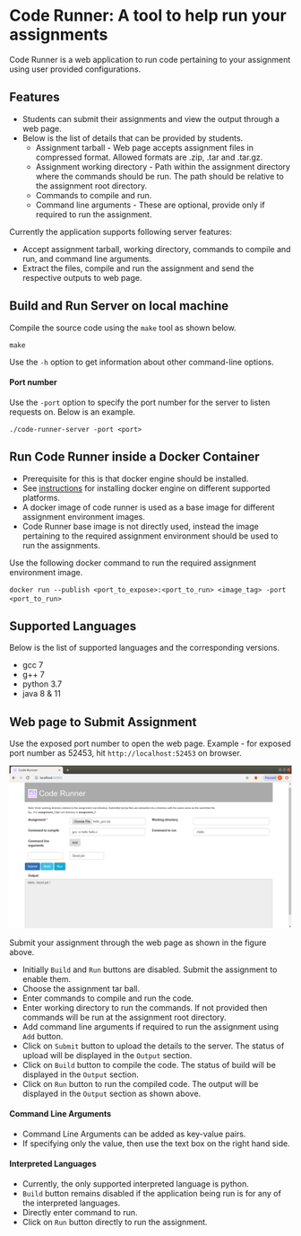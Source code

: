 Code Runner: A tool to help run your assignments
===================================================
Code Runner is a web application to run code pertaining to your assignment using user provided configurations.

## Features
- Students can submit their assignments and view the output through a web page.
- Below is the list of details that can be provided by students.
  - Assignment tarball - Web page accepts assignment files in compressed format. Allowed formats are .zip, .tar and .tar.gz.
  - Assignment working directory - Path within the assignment directory where the commands should be run. The path should be relative to the assignment root directory.
  - Commands to compile and run.
  - Command line arguments - These are optional, provide only if required to run the assignment.
      
Currently the application supports following server features:  
- Accept assignment tarball, working directory, commands to compile and run, and command line arguments.
- Extract the files, compile and run the assignment and send the respective outputs to web page.

## Build and Run Server on local machine
Compile the source code using the `make` tool as shown below.
```commandline
make
```
Use the `-h` option to get information about other command-line options.

#### Port number
Use the `-port` option to specify the port number for the server to listen requests on. Below is an example.
```commandline
./code-runner-server -port <port>
```

## Run Code Runner inside a Docker Container
- Prerequisite for this is that docker engine should be installed.
- See [instructions](https://docs.docker.com/engine/installation/) for installing docker engine on different supported platforms.
- A docker image of code runner is used as a base image for different assignment environment images.
- Code Runner base image is not directly used, instead the image pertaining to the required assignment environment should be used to run the assignments.

Use the following docker command to run the required assignment environment image.
```commandline
docker run --publish <port_to_expose>:<port_to_run> <image_tag> -port <port_to_run>
```

## Supported Languages
Below is the list of supported languages and the corresponding versions.
- gcc 7
- g++ 7
- python 3.7
- java 8 & 11

## Web page to Submit Assignment
Use the exposed port number to open the web page. Example - for exposed port number as 52453, hit `http://localhost:52453` on browser.

![](docs/webPage.png)

Submit your assignment through the web page as shown in the figure above.
- Initially `Build` and `Run` buttons are disabled. Submit the assignment to enable them.
- Choose the assignment tar ball.
- Enter commands to compile and run the code.
- Enter working directory to run the commands. If not provided then commands will be run at the assignment root directory.
- Add command line arguments if required to run the assignment using `Add` button.
- Click on `Submit` button to upload the details to the server. The status of upload will be displayed in the `Output` section.
- Click on `Build` button to compile the code. The status of build will be displayed in the `Output` section.
- Click on `Run` button to run the compiled code. The output will be displayed in the `Output` section as shown above.

#### Command Line Arguments
- Command Line Arguments can be added as key-value pairs. 
- If specifying only the value, then use the text box on the right hand side.

#### Interpreted Languages
- Currently, the only supported interpreted language is python.
- `Build` button remains disabled if the application being run is for any of the interpreted languages.
- Directly enter command to run.
- Click on `Run` button directly to run the assignment.